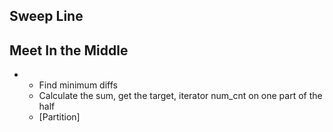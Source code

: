 ## Sweep Line

## Meet In the Middle

*  
	* Find minimum diffs
	* Calculate the sum, get the target, iterator num_cnt on one part of the half
	* [Partition]